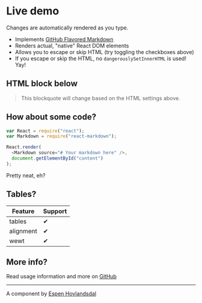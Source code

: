 # Live demo

Changes are automatically rendered as you type.

- Implements [GitHub Flavored Markdown](https://github.github.com/gfm/)
- Renders actual, "native" React DOM elements
- Allows you to escape or skip HTML (try toggling the checkboxes above)
- If you escape or skip the HTML, no `dangerouslySetInnerHTML` is used! Yay!

## HTML block below

<blockquote>
  This blockquote will change based on the HTML settings above.
</blockquote>

## How about some code?

```js
var React = require("react");
var Markdown = require("react-markdown");

React.render(
  <Markdown source="# Your markdown here" />,
  document.getElementById("content")
);
```

Pretty neat, eh?

## Tables?

| Feature   | Support |
| --------- | ------- |
| tables    | ✔       |
| alignment | ✔       |
| wewt      | ✔       |

## More info?

Read usage information and more on [GitHub](//github.com/rexxars/react-markdown)

---

A component by [Espen Hovlandsdal](https://espen.codes/)
